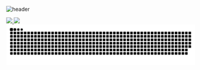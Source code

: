 ![header](https://capsule-render.vercel.app/api?type=waving&color=002b5c&height=300&section=header&text=Shape581&fontSize=90&animation=fadeIn&fontAlignY=38&desc=Développeur%20CSharp&descAlignY=51&descAlign=62)

<a href="https://github.com/jstrieb/github-stats">
<img src="https://github.com/shape581/github-stats/blob/master/generated/overview.svg#gh-dark-mode-only" />
<img src="https://github.com/shape581/github-stats/blob/master/generated/languages.svg#gh-dark-mode-only" />
</a>

<picture>
  <source media="(prefers-color-scheme: dark)" srcset="https://raw.githubusercontent.com/platane/platane/output/github-contribution-grid-snake-dark.svg">
  <source media="(prefers-color-scheme: light)" srcset="https://raw.githubusercontent.com/platane/platane/output/github-contribution-grid-snake.svg">
  <img alt="github contribution grid snake animation" src="https://raw.githubusercontent.com/platane/platane/output/github-contribution-grid-snake.svg">
</picture>
